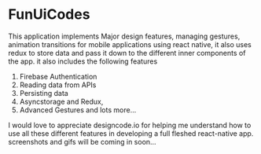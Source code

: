 # FunUiCodes
 This application implements Major design features, managing gestures, animation transitions for mobile applications using react native, it also uses redux to store data and pass it down to the different inner components of the app. it also includes the following features
 
1. Firebase Authentication
2. Reading data from APIs
3. Persisting data
4. Asyncstorage and Redux,
5. Advanced Gestures and lots more...

I would love to appreciate designcode.io for helping me understand how to use all these different features in developing a full fleshed react-native app. screenshots and gifs will be coming in soon...
